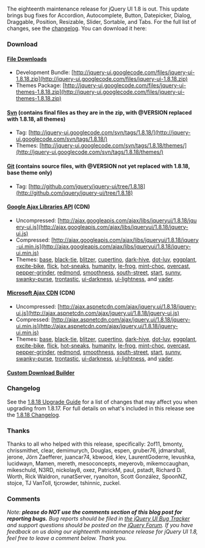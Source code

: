 The eighteenth maintenance release for jQuery UI 1.8 is out. This update
brings bug fixes for Accordion, Autocomplete, Button, Datepicker,
Dialog, Draggable, Position, Resizable, Slider, Sortable, and Tabs. For
the full list of changes, see
the [changelog](http://jqueryui.com/docs/Changelog/1.8.18). You can
download it here:

### Download

#### [File Downloads](http://code.google.com/p/jquery-ui/downloads/list)

-   Development
    Bundle: [http://jquery-ui.googlecode.com/files/jquery-ui-1.8.18.zip](http://jquery-ui.googlecode.com/files/jquery-ui-1.8.18.zip)
-   Themes
    Package: [http://jquery-ui.googlecode.com/files/jquery-ui-themes-1.8.18.zip](http://jquery-ui.googlecode.com/files/jquery-ui-themes-1.8.18.zip)

#### [Svn](http://code.google.com/p/jquery-ui/source/checkout) (contains final files as they are in the zip, with @VERSION replaced with 1.8.18, all themes)

-   Tag: [http://jquery-ui.googlecode.com/svn/tags/1.8.18/](http://jquery-ui.googlecode.com/svn/tags/1.8.18/)
-   Themes: [http://jquery-ui.googlecode.com/svn/tags/1.8.18/themes/](http://jquery-ui.googlecode.com/svn/tags/1.8.18/themes/)

#### [Git](http://github.com/jquery/jquery-ui/) (contains source files, with @VERSION not yet replaced with 1.8.18, base theme only)

-   Tag: [http://github.com/jquery/jquery-ui/tree/1.8.18](http://github.com/jquery/jquery-ui/tree/1.8.18)

#### [Google Ajax Libraries API](http://code.google.com/apis/libraries/devguide.html#jqueryUI) (CDN)

-   Uncompressed: [http://ajax.googleapis.com/ajax/libs/jqueryui/1.8.18/jquery-ui.js](http://ajax.googleapis.com/ajax/libs/jqueryui/1.8.18/jquery-ui.js)
-   Compressed: [http://ajax.googleapis.com/ajax/libs/jqueryui/1.8.18/jquery-ui.min.js](http://ajax.googleapis.com/ajax/libs/jqueryui/1.8.18/jquery-ui.min.js)
-   Themes:
    [base](http://ajax.googleapis.com/ajax/libs/jqueryui/1.8.18/themes/base/jquery-ui.css),
    [black-tie](http://ajax.googleapis.com/ajax/libs/jqueryui/1.8.18/themes/black-tie/jquery-ui.css),
    [blitzer](http://ajax.googleapis.com/ajax/libs/jqueryui/1.8.18/themes/blitzer/jquery-ui.css),
    [cupertino](http://ajax.googleapis.com/ajax/libs/jqueryui/1.8.18/themes/cupertino/jquery-ui.css),
    [dark-hive](http://ajax.googleapis.com/ajax/libs/jqueryui/1.8.18/themes/dark-hive/jquery-ui.css),
    [dot-luv](http://ajax.googleapis.com/ajax/libs/jqueryui/1.8.18/themes/dot-luv/jquery-ui.css),
    [eggplant](http://ajax.googleapis.com/ajax/libs/jqueryui/1.8.18/themes/eggplant/jquery-ui.css),
    [excite-bike](http://ajax.googleapis.com/ajax/libs/jqueryui/1.8.18/themes/excite-bike/jquery-ui.css),
    [flick](http://ajax.googleapis.com/ajax/libs/jqueryui/1.8.18/themes/flick/jquery-ui.css),
    [hot-sneaks](http://ajax.googleapis.com/ajax/libs/jqueryui/1.8.18/themes/hot-sneaks/jquery-ui.css),
    [humanity](http://ajax.googleapis.com/ajax/libs/jqueryui/1.8.18/themes/humanity/jquery-ui.css),
    [le-frog](http://ajax.googleapis.com/ajax/libs/jqueryui/1.8.18/themes/le-frog/jquery-ui.css),
    [mint-choc](http://ajax.googleapis.com/ajax/libs/jqueryui/1.8.18/themes/mint-choc/jquery-ui.css),
    [overcast](http://ajax.googleapis.com/ajax/libs/jqueryui/1.8.18/themes/overcast/jquery-ui.css),
    [pepper-grinder](http://ajax.googleapis.com/ajax/libs/jqueryui/1.8.18/themes/pepper-grinder/jquery-ui.css),
    [redmond](http://ajax.googleapis.com/ajax/libs/jqueryui/1.8.18/themes/redmond/jquery-ui.css),
    [smoothness](http://ajax.googleapis.com/ajax/libs/jqueryui/1.8.18/themes/smoothness/jquery-ui.css),
    [south-street](http://ajax.googleapis.com/ajax/libs/jqueryui/1.8.18/themes/south-street/jquery-ui.css),
    [start](http://ajax.googleapis.com/ajax/libs/jqueryui/1.8.18/themes/start/jquery-ui.css),
    [sunny](http://ajax.googleapis.com/ajax/libs/jqueryui/1.8.18/themes/sunny/jquery-ui.css),
    [swanky-purse](http://ajax.googleapis.com/ajax/libs/jqueryui/1.8.18/themes/swanky-purse/jquery-ui.css),
    [trontastic](http://ajax.googleapis.com/ajax/libs/jqueryui/1.8.18/themes/trontastic/jquery-ui.css),
    [ui-darkness](http://ajax.googleapis.com/ajax/libs/jqueryui/1.8.18/themes/ui-darkness/jquery-ui.css),
    [ui-lightness](http://ajax.googleapis.com/ajax/libs/jqueryui/1.8.18/themes/ui-lightness/jquery-ui.css),
    and
    [vader](http://ajax.googleapis.com/ajax/libs/jqueryui/1.8.18/themes/vader/jquery-ui.css).

#### [Microsoft Ajax CDN](http://www.asp.net/ajaxlibrary/cdn.ashx) (CDN)

-   Uncompressed: [http://ajax.aspnetcdn.com/ajax/jquery.ui/1.8.18/jquery-ui.js](http://ajax.aspnetcdn.com/ajax/jquery.ui/1.8.18/jquery-ui.js)
-   Compressed: [http://ajax.aspnetcdn.com/ajax/jquery.ui/1.8.18/jquery-ui.min.js](http://ajax.aspnetcdn.com/ajax/jquery.ui/1.8.18/jquery-ui.min.js)
-   Themes:
    [base](http://ajax.aspnetcdn.com/ajax/jquery.ui/1.8.18/themes/base/jquery-ui.css),
    [black-tie](http://ajax.aspnetcdn.com/ajax/jquery.ui/1.8.18/themes/black-tie/jquery-ui.css),
    [blitzer](http://ajax.aspnetcdn.com/ajax/jquery.ui/1.8.18/themes/blitzer/jquery-ui.css),
    [cupertino](http://ajax.aspnetcdn.com/ajax/jquery.ui/1.8.18/themes/cupertino/jquery-ui.css),
    [dark-hive](http://ajax.aspnetcdn.com/ajax/jquery.ui/1.8.18/themes/dark-hive/jquery-ui.css),
    [dot-luv](http://ajax.aspnetcdn.com/ajax/jquery.ui/1.8.18/themes/dot-luv/jquery-ui.css),
    [eggplant](http://ajax.aspnetcdn.com/ajax/jquery.ui/1.8.18/themes/eggplant/jquery-ui.css),
    [excite-bike](http://ajax.aspnetcdn.com/ajax/jquery.ui/1.8.18/themes/excite-bike/jquery-ui.css),
    [flick](http://ajax.aspnetcdn.com/ajax/jquery.ui/1.8.18/themes/flick/jquery-ui.css),
    [hot-sneaks](http://ajax.aspnetcdn.com/ajax/jquery.ui/1.8.18/themes/hot-sneaks/jquery-ui.css),
    [humanity](http://ajax.aspnetcdn.com/ajax/jquery.ui/1.8.18/themes/humanity/jquery-ui.css),
    [le-frog](http://ajax.aspnetcdn.com/ajax/jquery.ui/1.8.18/themes/le-frog/jquery-ui.css),
    [mint-choc](http://ajax.aspnetcdn.com/ajax/jquery.ui/1.8.18/themes/mint-choc/jquery-ui.css),
    [overcast](http://ajax.aspnetcdn.com/ajax/jquery.ui/1.8.18/themes/overcast/jquery-ui.css),
    [pepper-grinder](http://ajax.aspnetcdn.com/ajax/jquery.ui/1.8.18/themes/pepper-grinder/jquery-ui.css),
    [redmond](http://ajax.aspnetcdn.com/ajax/jquery.ui/1.8.18/themes/redmond/jquery-ui.css),
    [smoothness](http://ajax.aspnetcdn.com/ajax/jquery.ui/1.8.18/themes/smoothness/jquery-ui.css),
    [south-street](http://ajax.aspnetcdn.com/ajax/jquery.ui/1.8.18/themes/south-street/jquery-ui.css),
    [start](http://ajax.aspnetcdn.com/ajax/jquery.ui/1.8.18/themes/start/jquery-ui.css),
    [sunny](http://ajax.aspnetcdn.com/ajax/jquery.ui/1.8.18/themes/sunny/jquery-ui.css),
    [swanky-purse](http://ajax.aspnetcdn.com/ajax/jquery.ui/1.8.18/themes/swanky-purse/jquery-ui.css),
    [trontastic](http://ajax.aspnetcdn.com/ajax/jquery.ui/1.8.18/themes/trontastic/jquery-ui.css),
    [ui-darkness](http://ajax.aspnetcdn.com/ajax/jquery.ui/1.8.18/themes/ui-darkness/jquery-ui.css),
    [ui-lightness](http://ajax.aspnetcdn.com/ajax/jquery.ui/1.8.18/themes/ui-lightness/jquery-ui.css),
    and
    [vader](http://ajax.aspnetcdn.com/ajax/jquery.ui/1.8.18/themes/vader/jquery-ui.css).

#### [Custom Download Builder](http://jqueryui.com/download)

### Changelog

See the [1.8.18 Upgrade
Guide](http://jqueryui.com/docs/Upgrade_Guide/1.8.18) for a list of
changes that may affect you when upgrading from 1.8.17. For full details
on what's included in this release see the [1.8.18
Changelog](http://jqueryui.com/docs/Changelog/1.8.18).

### Thanks

Thanks to all who helped with this release, specifically: 2of11, bmonty,
chrissmithet, clear, demimurych, Douglas, espen, gruber76, jdmarshall,
jerone, Jörn Zaefferer, juancar74, kbwood, klev, LaurentGoderre,
levushka, lucidwayn, Mamen, mereth, mesoconcepts, meyerovb,
mikemccaughan, mikeschuld, N3RD, nickolay8, oxez, PatrickM, paul,
pstadt, Richard D. Worth, Rick Waldron, runatServer, ryanolton, Scott
González, SpoonNZ, stojce, TJ VanToll, tjcrowder, tshinnic, zuckel.

### Comments

*Note: **please do NOT use the comments section of this blog post for
reporting bugs.** Bug reports should be filed in [the jQuery UI Bug
Tracker](http://bugs.jqueryui.com) and support questions should be
posted on the [jQuery Forum](http://forum.jquery.com).* *If you have
feedback on us doing our eighteenth maintenance release for jQuery UI
1.8, feel free to leave a comment below. Thank you.*
